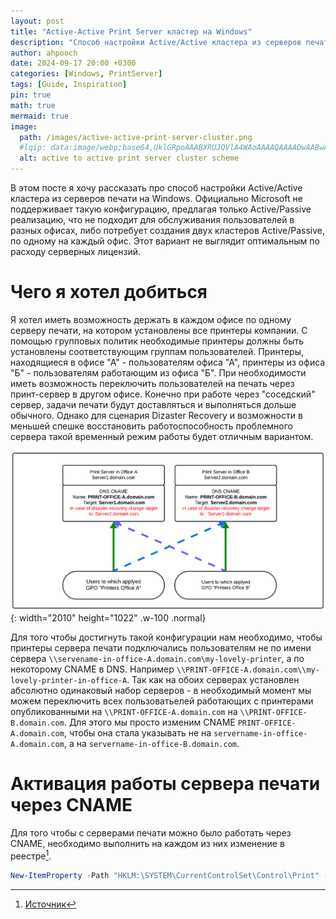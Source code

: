 ```yaml
---
layout: post
title: "Active-Active Print Server кластер на Windows"
description: "Способ настройки Active/Active кластера из серверов печати на Windows"
author: ahpooch
date: 2024-09-17 20:00 +0300
categories: [Windows, PrintServer]
tags: [Guide, Inspiration]
pin: true
math: true
mermaid: true
image:
  path: /images/active-active-print-server-cluster.png
  #lqip: data:image/webp;base64,UklGRpoAAABXRUJQVlA4WAoAAAAQAAAADwAABwAAQUxQSDIAAAARL0AmbZurmr57yyIiqE8oiG0bejIYEQTgqiDA9vqnsUSI6H+oAERp2HZ65qP/VIAWAFZQOCBCAAAA8AEAnQEqEAAIAAVAfCWkAALp8sF8rgRgAP7o9FDvMCkMde9PK7euH5M1m6VWoDXf2FkP3BqV0ZYbO6NA/VFIAAAA
  alt: active to active print server cluster scheme
---
```

В этом посте я хочу рассказать про способ настройки Active/Active кластера из серверов печати на Windows.
Официально Microsoft не поддерживает такую конфигурацию, предлагая только Active/Passive реализацию, что не подходит для обслуживания пользователей в разных офисах, либо потребует создания двух кластеров Active/Passive, по одному на каждый офис. Этот вариант не выглядит оптимальным по расходу серверных лицензий.

# Чего я хотел добиться
Я хотел иметь возможность держать в каждом офисе по одному серверу печати, на котором установлены все принтеры компании. С помощью групповых политик необходимые принтеры должны быть установлены соответствующим группам пользователей. Принтеры, находящиеся в офисе "А" - пользователям офиса "А", принтеры из офиса "Б" - пользователям работающим из офиса "Б". При необходимости иметь возможность переключить пользователей на печать через принт-сервер в другом офисе. Конечно при работе через "соседский" сервер, задачи печати будут доставляться и выполняться дольше обычного. Однако для сценария Dizaster Recovery и возможности в меньшей спешке восстановить работоспособность проблемного сервера такой временный режим работы будет отличным вариантом.

![Desktop View](/images/active-active-print-server-cluster.png){: width="2010" height="1022" .w-100 .normal}

Для того чтобы достигнуть такой конфигурации нам необходимо, чтобы принтеры сервера печати подключались пользователям не по имени сервера `\\servename-in-office-A.domain.com\my-lovely-printer`, а по некоторому CNAME в DNS. Например `\\PRINT-OFFICE-A.domain.com\\my-lovely-printer-in-office-A`. Так как на обоих серверах установлен абсолютно одинаковый набор серверов - в необходимый момент мы можем переключить всех пользоватьелей работающих с принтерами опубликованными на `\\PRINT-OFFICE-A.domain.com` на `\\PRINT-OFFICE-B.domain.com`. Для этого мы просто изменим CNAME `PRINT-OFFICE-A.domain.com`, чтобы она стала указывать не на `servername-in-office-A.domain.com`, а на `servername-in-office-B.domain.com`.

# Активация работы сервера печати через CNAME
Для того чтобы с серверами печати можно было работать через CNAME, необходимо выполнить на каждом из них изменение в реестре[^footnote1].
```powershell
New-ItemProperty -Path "HKLM:\SYSTEM\CurrentControlSet\Control\Print" -Name "DnsOnWire" -PropertyType DWord -Value 1 -Force
```
 [^footnote1]: [Источник](https://docs.microsoft.com/en-us/troubleshoot/windows-server/printing/windows-couldnt-connect-printer)
